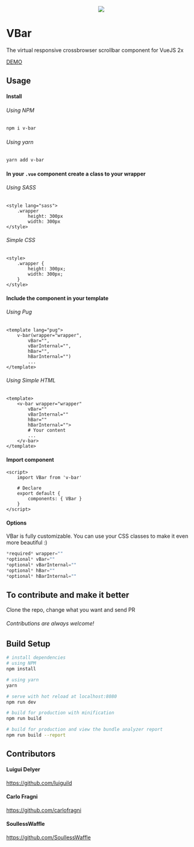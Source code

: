 <p align="center"><img src="https://raw.githubusercontent.com/luiguild/v-bar/master/readme-image.png"></p>

# VBar

The virtual responsive crossbrowser scrollbar component for VueJS 2x

<a href="http://vbar.github.io">DEMO</a>

## Usage
#### Install
###### Using NPM
``` bash
npm i v-bar
```
###### Using yarn
``` bash
yarn add v-bar
```

#### In your `.vue` component create a class to your wrapper
###### Using SASS
``` vue
<style lang="sass">
    .wrapper
        height: 300px
        width: 300px
</style>
```
###### Simple CSS
``` vue
<style>
    .wrapper {
        height: 300px;
        width: 300px;
    }
</style>
```

#### Include the component in your template
###### Using Pug
``` vue
<template lang="pug">
    v-bar(wrapper="wrapper",
        vBar="",
        vBarInternal="",
        hBar="",
        hBarInternal="")
        ...
</template>
```

###### Using Simple HTML
``` vue
<template>
    <v-bar wrapper="wrapper"
        vBar=""
        vBarInternal=""
        hBar=""
        hBarInternal="">
        # Your content
        ...
    </v-bar>
</template>
```

#### Import component
``` vue
<script>
    import VBar from 'v-bar'

    # Declare
    export default {
        components: { VBar }
    }
</script>
```

#### Options
VBar is fully customizable. You can use your CSS classes to make it even more beautiful :)
``` javascript
*required* wrapper=""
*optional* vBar=""
*optional* vBarInternal=""
*optional* hBar=""
*optional* hBarInternal=""
```

## To contribute and make it better
Clone the repo, change what you want and send PR

###### Contributions are always welcome!

## Build Setup
``` bash
# install dependencies
# using NPM
npm install

# using yarn
yarn

# serve with hot reload at localhost:8080
npm run dev

# build for production with minification
npm run build

# build for production and view the bundle analyzer report
npm run build --report
```

## Contributors
#### Luigui Delyer
https://github.com/luiguild
#### Carlo Fragni
https://github.com/carlofragni
#### SoullessWaffle
https://github.com/SoullessWaffle

